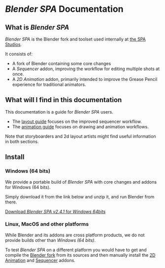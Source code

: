 # _Blender SPA_ Documentation

## What is _Blender SPA_

_Blender SPA_ is the Blender fork and toolset used internally at [the SPA Studios](./about/studio).

It consists of:

- A fork of Blender containing some core changes
- A _Sequencer_ addon, improving the workflow for editing multiple shots at once.
- A _2D Animation_ addon, primarily intended to improve the Grease Pencil experience for traditional animators.

## What will I find in this documentation

This documentation is a guide for _Blender SPA_ users.

- The [layout guide](./layout) focuses on the improved sequencer workflow.
- The [animation guide](./anim) focuses on drawing and animation workflows.

Note that storyboarders and 2d layout artists might find useful information in both sections.

## Install


### Windows (64 bits)

We provide a portable build of _Blender SPA_
with core changes and addons for Windows (64 bits).

Simply download it from the link below and unzip it,
and run Blender from there.

[Download _Blender SPA v2.4.1_ for _Windows 64bits_][blender_spa-2.4.1-bundle-windows64.zip]

### Linux, MacOS and other platforms

While Blender and its addons are cross platform products,
we do not provide builds other than _Windows (64 bits)_.

To test _Blender SPA_ on a different platform you would have to
get and compile the [Blender fork][blender-spa] from its sources
and then manually install the [2D Animation][2d-anim-addon] and [Sequencer][sequencer-addon] addons.

[blender-spa]: https://github.com/blender/blender
[2d-anim-addon]: https://github.com/The-SPA-Studios/2d-anim-addon
[sequencer-addon]: https://github.com/The-SPA-Studios/sequencer-addon
[blender_spa-2.4.1-bundle-windows64.zip]: https://thespastudios.com/public-links/blender_spa-2.4.1-bundle-windows64.zip